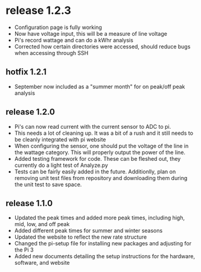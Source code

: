 # release 1.2.3
- Configuration page is fully working
- Now have voltage input, this will be a measure of line voltage
- Pi's record wattage and can do a kWhr analysis
- Corrected how certain directories were accessed, should reduce bugs when accessing through SSH

## hotfix 1.2.1
- September now included as a "summer month" for on peak/off peak analysis

## release 1.2.0
- Pi's can now read current with the current sensor to ADC to pi. 
- This needs a lot of cleaning up. It was a bit of a rush and it still needs to be cleanly integrated with pi website
- When configuring the sensor, one should put the voltage of the line in the wattage category. This will properly output the power of the line.
- Added testing framework for code. These can be fleshed out, they currently do a light test of Analyze.py
- Tests can be fairly easily added in the future. Additionlly, plan on removing unit test files from repository and downloading them during the unit test to save space.

## release 1.1.0
- Updated the peak times and added more peak times, including high, mid, low, and off peak
- Added different peak times for summer and winter seasons
- Updated the website to reflect the new rate structure
- Changed the pi-setup file for installing new packages and adjusting for the Pi 3
- Added new documents detailing the setup instructions for the hardware, software, and website